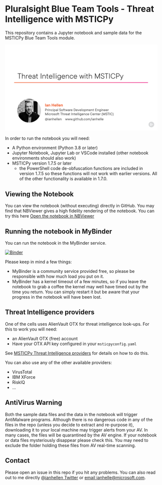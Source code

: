 # Pluralsight Blue Team Tools - Threat Intelligence with MSTICPy

This repository contains a Jupyter notebook and sample data
for the MSTICPy Blue Team Tools module.

![Course Title Page](./media/CourseTitle.png)

In order to run the notebook you will need:

- A Python environment (Python 3.8 or later)
- Jupyter Notebook, Jupyter Lab or VSCode installed (other notebook environments should also work)
- MSTICPy version 1.7.5 or later
  - the PowerShell code de-obfuscation functions are included in version 1.7.5 so these
    functions will not work with earlier versions. All of the other functionality is
    available in 1.7.0.

## Viewing the Notebook

You can view the notebook (without executing) directly in GitHub.
You may find that NBViewer gives a high fidelity rendering of the notebook.
You can try this here [Open the notebook in NBViewer](https://nbviewer.org/github/ianhelle/pluralsight-btt-msticpy/blob/main/MPP-BTT-notebook.ipynb)

## Running the notebook in MyBinder

You can run the notebook in the MyBinder service.

[![Binder](https://mybinder.org/badge_logo.svg)](https://mybinder.org/v2/gh/ianhelle/pluralsight-btt-msticpy/HEAD?labpath=MPP-BTT-notebook.ipynb)

Please keep in mind a few things:

- MyBinder is a community service provided free, so please be responsible with how much load you put on it.
- MyBinder has a kernel timeout of a few minutes, so if you leave the notebook to grab a coffee
   the kernel may well have timed out by the time you return. You can simply restart it but be
   aware that your progress in the notebook will have been lost.

## Threat Intelligence providers

One of the cells uses AlienVault OTX for threat intelligence look-ups. For this to work you will need:

- an AlienVault OTX (free) account
- Have your OTX API key configured in your `msticpyconfig.yaml`

See [MSTICPy Threat Intelligence providers](https://msticpy.readthedocs.io/en/latest/data_acquisition/TIProviders.html)
for details on how to do this.

You can also use any of the other available providers:

- VirusTotal
- IBM XForce
- RiskIQ
- ...

## AntiVirus Warning

Both the sample data files and the data in the notebook will trigger AntiMalware programs.
Although there is no dangerous code in any of the files in the repo (unless you
decide to extract and re-purpose it), downloading it to your local machine may trigger
alerts from your AV. In many cases, the files will be quarantined by the AV engine.
If your notebook or data files mysteriously disappear please check this. You may
need to exclude the folder holding these files from AV real-time scanning.

## Contact

Please open an issue in this repo if you hit any problems.
You can also read out to me directly [@ianhellen Twitter](https://twitter.com/ianhellen)
or [email ianhelle@microsoft.com](mailto:ianhelle@microsoft.com).
